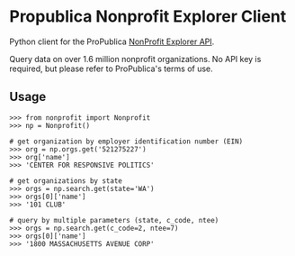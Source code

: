 # Propublica Nonprofit Explorer Client
Python client for the ProPublica [NonProfit Explorer API](https://www.propublica.org/datastore/api/nonprofit-explorer-api "ProPublica Nonprofit Explorer API docs").

Query data on over 1.6 million nonprofit organizations. No API key is required, but please refer to ProPublica's terms of use.

## Usage
```
>>> from nonprofit import Nonprofit
>>> np = Nonprofit()

# get organization by employer identification number (EIN)
>>> org = np.orgs.get('521275227')
>>> org['name']
>>> 'CENTER FOR RESPONSIVE POLITICS'

# get organizations by state
>>> orgs = np.search.get(state='WA')
>>> orgs[0]['name']
>>> '101 CLUB'

# query by multiple parameters (state, c_code, ntee)
>>> orgs = np.search.get(c_code=2, ntee=7)
>>> orgs[0]['name']
>>> '1800 MASSACHUSETTS AVENUE CORP'
```